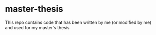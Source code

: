 # master-thesis
This repo contains code that has been written by me (or modified by me) and used for my master's thesis
